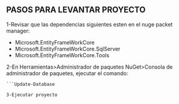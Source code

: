 ﻿PASOS PARA LEVANTAR PROYECTO
--------------------------------

1-Revisar que las dependencias siguientes esten en el nuge packet manager:

- Microsoft.EntityFrameWorkCore
- Microsoft.EntityFrameWorkCore.SqlServer
- Microsoft.EntityFrameWorkCore.Tools

2-En Herramientas>Administrador de paquetes NuGet>Consola de administrador de paquetes, ejecutar el comando:
```Add-Migration "primera migracion"
```Update-Database

3-Ejecutar proyecto